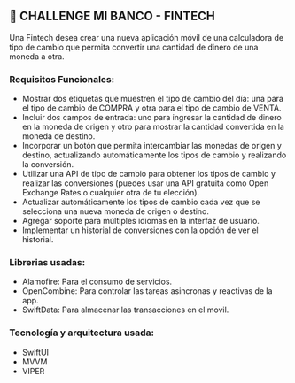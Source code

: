 ## 🚀 CHALLENGE MI BANCO - FINTECH
Una Fintech desea crear una nueva aplicación móvil de una calculadora de tipo de cambio que permita convertir una cantidad de dinero de una moneda a otra.

### Requisitos Funcionales:
- Mostrar dos etiquetas que muestren el tipo de cambio del día: una para el tipo de cambio de COMPRA y otra para el tipo de cambio de VENTA.
- Incluir dos campos de entrada: uno para ingresar la cantidad de dinero en la moneda de origen y otro para mostrar la cantidad convertida en la moneda de destino.
- Incorporar un botón que permita intercambiar las monedas de origen y destino, actualizando automáticamente los tipos de cambio y realizando la conversión.
- Utilizar una API de tipo de cambio para obtener los tipos de cambio y realizar las conversiones (puedes usar una API gratuita como Open Exchange Rates o cualquier otra de tu elección).
- Actualizar automáticamente los tipos de cambio cada vez que se selecciona una nueva moneda de origen o destino.
- Agregar soporte para múltiples idiomas en la interfaz de usuario.
- Implementar un historial de conversiones con la opción de ver el historial.

### Librerias usadas:
- Alamofire: Para el consumo de servicios.
- OpenCombine: Para controlar las tareas asincronas y reactivas de la app.
- SwiftData: Para almacenar las transacciones en el movil.

### Tecnología y arquitectura usada:
- SwiftUI
- MVVM
- VIPER
